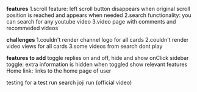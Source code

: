 **features**
1.scroll feature: left scroll button disappears when original scroll position is reached and appears when needed
2.search functionality: you can search for any youtube video
3.video page with comments and recommeded videos 

**challenges**
1.couldn't render channel logo for all cards
2.couldn't render video views for all cards
3.some videos from search dont play

**features to add**
toggle replies on and off, hide and show onClick
sidebar toggle: extra information is hidden when toggled show relevant features
Home link: links to the home page of user

testing
for a test run search joji run (official video)
